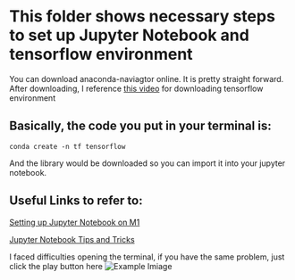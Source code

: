 # This folder shows necessary steps to set up Jupyter Notebook and tensorflow environment



You can download anaconda-naviagtor online. It is pretty straight forward. 
After downloading, I reference [this video](https://www.youtube.com/watch?v=tGkZ9EARwzk) for downloading tensorflow environment

## Basically, the code you put in your terminal is: 
```
conda create -n tf tensorflow
```
And the library would be downloaded so you can import it into your jupyter notebook. 

## Useful Links to refer to: 
[Setting up Jupyter Notebook on M1](https://blog.roboflow.com/how-to-run-jupyter-notebooks-on-a-mac-m1/)

[Jupyter Notebook Tips and Tricks](https://towardsdatascience.com/15-tips-and-tricks-for-jupyter-notebook-that-will-ease-your-coding-experience-e469207ac95c)

I faced difficulties opening the terminal, if you have the same problem, just click the play button here
![Example Imiage](https://raw.githubusercontent.com/Z-Robert-Jia/Machine-Learning-Intro/main/Jupyter%20Notebook%20Setupt/CondaSetup.png)

